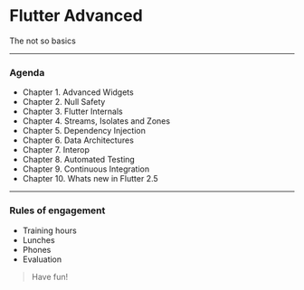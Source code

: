 # Flutter Advanced
The not so basics 

 
---
### Agenda
- Chapter 1. Advanced Widgets 
- Chapter 2. Null Safety
- Chapter 3. Flutter Internals
- Chapter 4. Streams, Isolates and Zones
- Chapter 5. Dependency Injection
- Chapter 6. Data Architectures
- Chapter 7. Interop
- Chapter 8. Automated Testing
- Chapter 9. Continuous Integration
- Chapter 10. Whats new in Flutter 2.5


---
### Rules of engagement
- Training hours
- Lunches 
- Phones
- Evaluation
 
> Have fun!
 
 